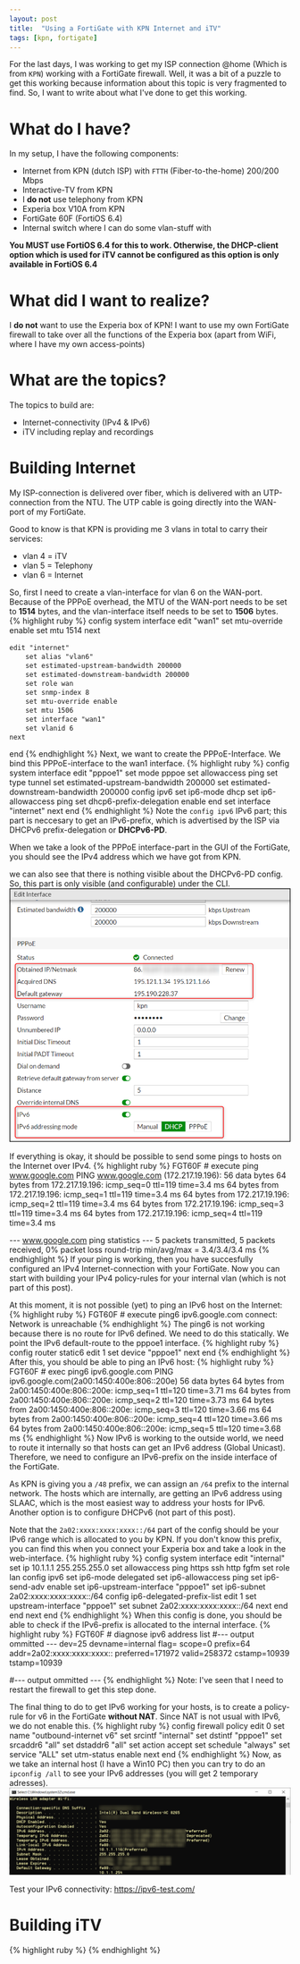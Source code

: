```yaml
---
layout: post
title:  "Using a FortiGate with KPN Internet and iTV"
tags: [kpn, fortigate]
---
```

For the last days, I was working to get my ISP connection @home (Which is from `KPN`) working with a FortiGate firewall. Well, it was a bit of a puzzle to get this working because information about this topic is very fragmented to find. So, I want to write about what I've done to get this working.

# What do I have? #

In my setup, I have the following components:
* Internet from KPN (dutch ISP) with `FTTH` (Fiber-to-the-home) 200/200 Mbps
* Interactive-TV from KPN
* I **do not**  use telephony from KPN
* Experia box V10A from KPN
* FortiGate 60F (FortiOS 6.4)
* Internal switch where I can do some vlan-stuff with

**You MUST use FortiOS 6.4 for this to work. Otherwise, the DHCP-client option which is used for iTV cannot be configured as this option is only available in FortiOS 6.4**


# What did I want to realize? #

I **do not** want to use the Experia box of KPN! I want to use my own FortiGate firewall to take over all the functions of the Experia box (apart from WiFi, where I have my own access-points)

# What are the topics? #

The topics to build are:
* Internet-connectivity (IPv4 & IPv6)
* iTV including replay and recordings

# Building Internet
My ISP-connection is delivered over fiber, which is delivered with an UTP-connection from the NTU. The UTP cable is going directly into the WAN-port of my FortiGate.

Good to know is that KPN is providing me 3 vlans in total to carry their services:
* vlan 4 = iTV
* vlan 5 = Telephony
* vlan 6 = Internet

So, first I need to create a vlan-interface for vlan 6 on the WAN-port. Because of the PPPoE overhead, the MTU of the WAN-port needs to be set to **1514** bytes, and the vlan-interface itself needs to be set to **1506** bytes.
{% highlight ruby %}
config system interface
    edit "wan1"
        set mtu-override enable
        set mtu 1514
    next

    edit "internet"
        set alias "vlan6"
        set estimated-upstream-bandwidth 200000
        set estimated-downstream-bandwidth 200000
        set role wan
        set snmp-index 8
        set mtu-override enable
        set mtu 1506
        set interface "wan1"
        set vlanid 6
    next
end
{% endhighlight %}
Next, we want to create the PPPoE-Interface. We bind this PPPoE-interface to the wan1 interface.
{% highlight ruby %}
config system interface
    edit "pppoe1"
        set mode pppoe
        set allowaccess ping
        set type tunnel
        set estimated-upstream-bandwidth 200000
        set estimated-downstream-bandwidth 200000
        config ipv6
            set ip6-mode dhcp
            set ip6-allowaccess ping
            set dhcp6-prefix-delegation enable
        end
        set interface "internet"
    next
end
{% endhighlight %}
Note the `config ipv6` IPv6 part; this part is neccesary to get an IPv6-prefix, which is advertised by the ISP via DHCPv6 prefix-delegation or **DHCPv6-PD**.

When we take a look of the PPPoE interface-part in the GUI of the FortiGate, you should see the IPv4 address which we have got from KPN.

 we can also see that there is nothing visible about the DHCPv6-PD config. So, this part is only visible (and configurable) under the CLI.
![My helpful screenshot](/media/2020/8/29/1.png)


If everything is okay, it should be possible to send some pings to hosts on the Internet over IPv4.
{% highlight ruby %}
FGT60F # execute ping www.google.com
PING www.google.com (172.217.19.196): 56 data bytes
64 bytes from 172.217.19.196: icmp_seq=0 ttl=119 time=3.4 ms
64 bytes from 172.217.19.196: icmp_seq=1 ttl=119 time=3.4 ms
64 bytes from 172.217.19.196: icmp_seq=2 ttl=119 time=3.4 ms
64 bytes from 172.217.19.196: icmp_seq=3 ttl=119 time=3.4 ms
64 bytes from 172.217.19.196: icmp_seq=4 ttl=119 time=3.4 ms

--- www.google.com ping statistics ---
5 packets transmitted, 5 packets received, 0% packet loss
round-trip min/avg/max = 3.4/3.4/3.4 ms
{% endhighlight %}
If your ping is working, then you have succesfully configured an IPv4 Internet-connection with your FortiGate. Now you can start with building your IPv4 policy-rules for your internal vlan (which is not part of this post).

At this moment, it is not possible (yet) to ping an IPv6 host on the Internet:
{% highlight ruby %}
FGT60F # execute ping6 ipv6.google.com
connect: Network is unreachable
{% endhighlight %}
The ping6 is not working because there is no route for IPv6 defined. We need to do this statically. We point the IPv6 default-route to the pppoe1 interface.
{% highlight ruby %}
config router static6
    edit 1
        set device "pppoe1"
    next
end
{% endhighlight %}
After this, you should be able to ping an IPv6 host:
{% highlight ruby %}
FGT60F # exec ping6 ipv6.google.com
PING ipv6.google.com(2a00:1450:400e:806::200e) 56 data bytes
64 bytes from 2a00:1450:400e:806::200e: icmp_seq=1 ttl=120 time=3.71 ms
64 bytes from 2a00:1450:400e:806::200e: icmp_seq=2 ttl=120 time=3.73 ms
64 bytes from 2a00:1450:400e:806::200e: icmp_seq=3 ttl=120 time=3.66 ms
64 bytes from 2a00:1450:400e:806::200e: icmp_seq=4 ttl=120 time=3.66 ms
64 bytes from 2a00:1450:400e:806::200e: icmp_seq=5 ttl=120 time=3.68 ms
{% endhighlight %}
Now IPv6 is working to the outside world, we need to route it internally so that hosts can get an IPv6 address (Global Unicast). Therefore, we need to configure an IPv6-prefix on the inside interface of the FortiGate.

As KPN is giving you a `/48` prefix, we can assign an `/64` prefix to the internal network. The hosts which are internally, are getting an IPv6 address using SLAAC, which is the most easiest way to address your hosts for IPv6. Another option is to configure DHCPv6 (not part of this post).

Note that the `2a02:xxxx:xxxx:xxxx::/64` part of the config should be your IPv6 range which is allocated to you by KPN. If you don't know this prefix, you can find this when you connect your Experia box and take a look in the web-interface.
{% highlight ruby %}
config system interface
    edit "internal"
        set ip 10.1.1.1 255.255.255.0
        set allowaccess ping https ssh http fgfm
        set role lan
        config ipv6
            set ip6-mode delegated
            set ip6-allowaccess ping
            set ip6-send-adv enable
            set ip6-upstream-interface "pppoe1"
            set ip6-subnet 2a02:xxxx:xxxx:xxxx::/64
            config ip6-delegated-prefix-list
                edit 1
                    set upstream-interface "pppoe1"
                    set subnet 2a02:xxxx:xxxx:xxxx::/64
                next
            end
        end
    next
end
{% endhighlight %}
When this config is done, you should be able to check if the IPv6-prefix is allocated to the internal interface.
{% highlight ruby %}
FGT60F # diagnose ipv6 address list
#--- output ommitted ---
dev=25 devname=internal flag= scope=0 prefix=64 addr=2a02:xxxx:xxxx:xxxx:: preferred=171972 valid=258372 cstamp=10939 tstamp=10939

#--- output ommitted ---
{% endhighlight %}
Note: I've seen that I need to restart the firewall to get this step done.

The final thing to do to get IPv6 working for your hosts, is to create a policy-rule for v6 in the FortiGate **without NAT**. Since NAT is not usual with IPv6, we do not enable this.
{% highlight ruby %}
config firewall policy
    edit 0
        set name "outbound-internet v6"
        set srcintf "internal"
        set dstintf "pppoe1"
        set srcaddr6 "all"
        set dstaddr6 "all"
        set action accept
        set schedule "always"
        set service "ALL"
        set utm-status enable
	next
end
{% endhighlight %}
Now, as we take an internal host (I have a Win10 PC) then you can try to do an `ipconfig /all` to see your IPv6 addresses (you will get 2 temporary adresses).
![My helpful screenshot](/media/2020/8/29/2.png)

Test your IPv6 connectivity: https://ipv6-test.com/











# Building iTV




{% highlight ruby %}
{% endhighlight %}